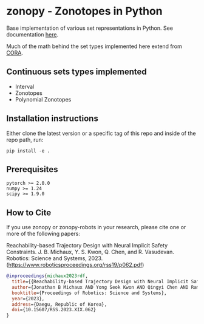 # zonopy - Zonotopes in Python

Base implementation of various set representations in Python.
See documentation [here](https://roahmlab.github.io/zonopy).

Much of the math behind the set types implemented here extend from [CORA](https://tumcps.github.io/CORA/).

## Continuous sets types implemented

* Interval
* Zonotopes
* Polynomial Zonotopes

## Installation instructions

Either clone the latest version or a specific tag of this repo and inside of the repo path, run:
```
pip install -e .
```

## Prerequisites

```
pytorch >= 2.0.0
numpy >= 1.24
scipy >= 1.9.0
```

## How to Cite

If you use zonopy or zonopy-robots in your research, please cite one or more of the following papers:

<!-- Safe Planning for Articulated Robots Using Reachability-based Obstacle Avoidance With Spheres. J. Michaux, A. Li, Q. Chen, C. Chen, B. Zhang, and R. Vasudevan. ArXiv, 2024. ()
```bibtex
@article{michaux2024sparrows,
  title={Safe Planning for Articulated Robots Using Reachability-based Obstacle Avoidance With Spheres},
  author={Jonathan Michaux and Adam Li and Qingyi Chen and Che Chen and Bohao Zhang and Ram Vasudevan},
  journal={ArXiv},
  year={2024},
  volume={},
}
``` -->

Reachability-based Trajectory Design with Neural Implicit Safety Constraints. J. B. Michaux, Y. S. Kwon, Q. Chen, and R. Vasudevan. Robotics: Science and Systems, 2023. (https://www.roboticsproceedings.org/rss19/p062.pdf)
```bibtex
@inproceedings{michaux2023rdf,
  title={{Reachability-based Trajectory Design with Neural Implicit Safety Constraints}},
  author={Jonathan B Michaux AND Yong Seok Kwon AND Qingyi Chen AND Ram Vasudevan},
  booktitle={Proceedings of Robotics: Science and Systems},
  year={2023},
  address={Daegu, Republic of Korea},
  doi={10.15607/RSS.2023.XIX.062}
}
```

